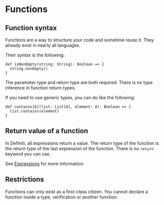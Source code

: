 # Functions

## Function syntax

Functions are a way to structure your code and sometime reuse it. They already exist in nearly all languages.

Their syntax is the following:

```text
def isNonEmpty(string: String): Boolean => {
  string.nonEmpty()
}
```

The parameter type and return type are both required. There is no type inference in function return types.

If you need to use generic types, you can do like the following:

```text
def contains[A](list: List[A], element: A): Boolean => {
  list.contains(element)
}
```

## Return value of a function

In Definiti, all expressions return a value. The return type of the function is the return type of the last expression of the function. There is no `return` keyword you can use.

See [Expressions](expressions.md) for more information.

## Restrictions

Functions can only exist as a first-class citizen. You cannot declare a function inside a type, verification or another function.

